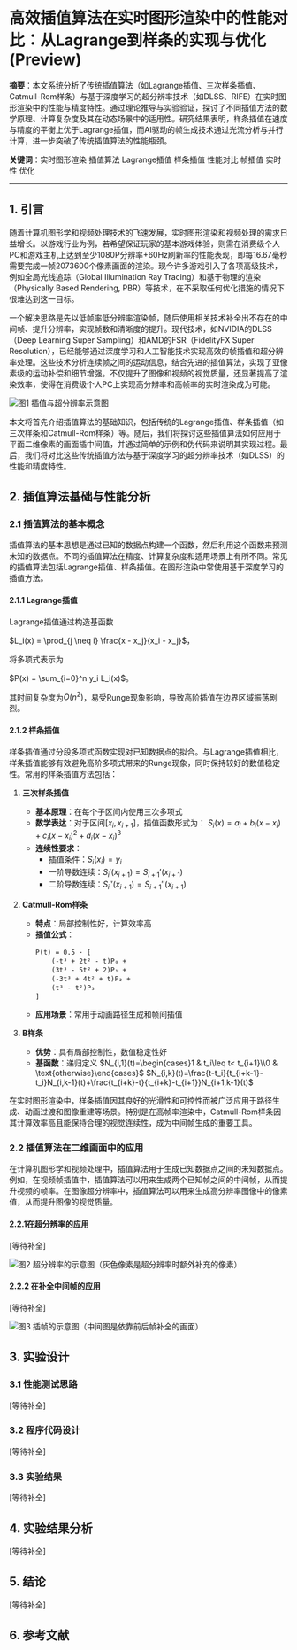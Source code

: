 # 高效插值算法在实时图形渲染中的性能对比：从Lagrange到样条的实现与优化(Preview)

**摘要**：本文系统分析了传统插值算法（如Lagrange插值、三次样条插值、Catmull-Rom样条）与基于深度学习的超分辨率技术（如DLSS、RIFE）在实时图形渲染中的性能与精度特性。通过理论推导与实验验证，探讨了不同插值方法的数学原理、计算复杂度及其在动态场景中的适用性。研究结果表明，样条插值在速度与精度的平衡上优于Lagrange插值，而AI驱动的帧生成技术通过光流分析与并行计算，进一步突破了传统插值算法的性能瓶颈。



**关键词**：实时图形渲染 插值算法 Lagrange插值 样条插值 性能对比 帧插值 实时性 优化

---

## 1. 引言

随着计算机图形学和视频处理技术的飞速发展，实时图形渲染和视频处理的需求日益增长。以游戏行业为例，若希望保证玩家的基本游戏体验，则需在消费级个人PC和游戏主机上达到至少1080P分辨率+60Hz刷新率的性能表现，即每16.67毫秒需要完成一帧2073600个像素画面的渲染。现今许多游戏引入了各项高级技术，例如全局光线追踪（Global Illumination Ray Tracing）和基于物理的渲染（Physically Based Rendering, PBR）等技术，在不采取任何优化措施的情况下很难达到这一目标。

一个解决思路是先以低帧率低分辨率渲染帧，随后使用相关技术补全出不存在的中间帧、提升分辨率，实现帧数和清晰度的提升。现代技术，如NVIDIA的DLSS（Deep Learning Super Sampling）和AMD的FSR（FidelityFX Super Resolution），已经能够通过深度学习和人工智能技术实现高效的帧插值和超分辨率处理。这些技术分析连续帧之间的运动信息，结合先进的插值算法，实现了亚像素级的运动补偿和细节增强。不仅提升了图像和视频的视觉质量，还显著提高了渲染效率，使得在消费级个人PC上实现高分辨率和高帧率的实时渲染成为可能。

![图1 插值与超分辨率示意图](\..\res\img\Picture1.png)

本文将首先介绍插值算法的基础知识，包括传统的Lagrange插值、样条插值（如三次样条和Catmull-Rom样条）等。随后，我们将探讨这些插值算法如何应用于平面二维像素的画面插中间值，并通过简单的示例和伪代码来说明其实现过程。最后，我们将对比这些传统插值方法与基于深度学习的超分辨率技术（如DLSS）的性能和精度特性。



## 2. 插值算法基础与性能分析

### 2.1 插值算法的基本概念

插值算法的基本思想是通过已知的数据点构建一个函数，然后利用这个函数来预测未知的数据点。不同的插值算法在精度、计算复杂度和适用场景上有所不同。常见的插值算法包括Lagrange插值、样条插值。在图形渲染中常使用基于深度学习的插值方法。

#### 2.1.1 Lagrange插值

Lagrange插值通过构造基函数

$L_i(x) = \prod_{j \neq i} \frac{x - x_j}{x_i - x_j}$，

将多项式表示为

$P(x) = \sum_{i=0}^n y_i L_i(x)$。

其时间复杂度为$O(n^2)$，易受Runge现象影响，导致高阶插值在边界区域振荡剧烈。



#### 2.1.2 样条插值

样条插值通过分段多项式函数实现对已知数据点的拟合。与Lagrange插值相比，样条插值能够有效避免高阶多项式带来的Runge现象，同时保持较好的数值稳定性。常用的样条插值方法包括：

1. **三次样条插值**
   - **基本原理**：在每个子区间内使用三次多项式
   - **数学表达**：对于区间$[x_i,x_{i+1}]$，插值函数形式为：
     $S_i(x)=a_i+b_i(x-x_i)+c_i(x-x_i)^2+d_i(x-x_i)^3$
   - **连续性要求**：
     - 插值条件：$S_i(x_i)=y_i$
     - 一阶导数连续：$S_i'(x_{i+1})=S_{i+1}'(x_{i+1})$
     - 二阶导数连续：$S_i''(x_{i+1})=S_{i+1}''(x_{i+1})$

2. **Catmull-Rom样条**
   - **特点**：局部控制性好，计算效率高
   - **插值公式**：
     ```
     P(t) = 0.5 · [
         (-t³ + 2t² - t)P₀ +
         (3t³ - 5t² + 2)P₁ +
         (-3t³ + 4t² + t)P₂ +
         (t³ - t²)P₃
     ]
     ```
   - **应用场景**：常用于动画路径生成和帧间插值

3. **B样条**
   - **优势**：具有局部控制性，数值稳定性好
   - **基函数**：递归定义
     $N_{i,1}(t)=\begin{cases}1 & t_i\leq t< t_{i+1}\\0 & \text{otherwise}\end{cases}$
     $N_{i,k}(t)=\frac{t-t_i}{t_{i+k-1}-t_i}N_{i,k-1}(t)+\frac{t_{i+k}-t}{t_{i+k}-t_{i+1}}N_{i+1,k-1}(t)$

在实时图形渲染中，样条插值因其良好的光滑性和可控性而被广泛应用于路径生成、动画过渡和图像重建等场景。特别是在高帧率渲染中，Catmull-Rom样条因其计算效率高且能保持合理的视觉连续性，成为中间帧生成的重要工具。

### 2.2 插值算法在二维画面中的应用

在计算机图形学和视频处理中，插值算法用于生成已知数据点之间的未知数据点。例如，在视频帧插值中，插值算法可以用来生成两个已知帧之间的中间帧，从而提升视频的帧率。在图像超分辨率中，插值算法可以用来生成高分辨率图像中的像素值，从而提升图像的视觉质量。


#### 2.2.1在超分辨率的应用

[等待补全]

![图2 超分辨率的示意图（灰色像素是超分辨率时额外补充的像素）](\..\res\img\Picture2.png)

#### 2.2.2 在补全中间帧的应用

[等待补全]

![图3 插帧的示意图（中间图是依靠前后帧补全的画面）](\..\res\img\Picture3.png)

## 3. 实验设计

### 3.1 性能测试思路

[等待补全]

### 3.2 程序代码设计

[等待补全]

### 3.3 实验结果

[等待补全]

## 4. 实验结果分析

[等待补全]

## 5. 结论

[等待补全]

## 6. 参考文献
